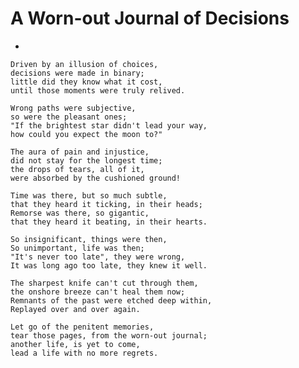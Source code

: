 # A Worn-out Journal of Decisions

*

    Driven by an illusion of choices, 
    decisions were made in binary; 
    little did they know what it cost,
    until those moments were truly relived.
    
    Wrong paths were subjective, 
    so were the pleasant ones;
    "If the brightest star didn't lead your way, 
    how could you expect the moon to?"
    
    The aura of pain and injustice,
    did not stay for the longest time;
    the drops of tears, all of it,
    were absorbed by the cushioned ground!
    
    Time was there, but so much subtle,
    that they heard it ticking, in their heads;
    Remorse was there, so gigantic,
    that they heard it beating, in their hearts.
    
    So insignificant, things were then,
    So unimportant, life was then; 
    "It's never too late", they were wrong,
    It was long ago too late, they knew it well.
    
    The sharpest knife can't cut through them,
    the onshore breeze can't heal them now;
    Remnants of the past were etched deep within,
    Replayed over and over again.
    
    Let go of the penitent memories, 
    tear those pages, from the worn-out journal; 
    another life, is yet to come, 
    lead a life with no more regrets.
